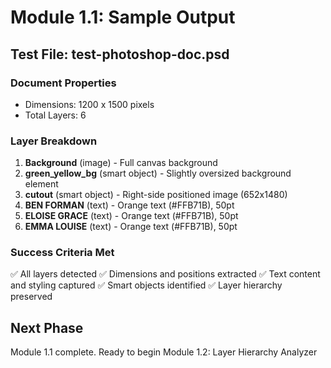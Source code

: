 # Module 1.1: Sample Output

## Test File: test-photoshop-doc.psd

### Document Properties
- Dimensions: 1200 x 1500 pixels
- Total Layers: 6

### Layer Breakdown
1. **Background** (image) - Full canvas background
2. **green_yellow_bg** (smart object) - Slightly oversized background element
3. **cutout** (smart object) - Right-side positioned image (652x1480)
4. **BEN FORMAN** (text) - Orange text (#FFB71B), 50pt
5. **ELOISE GRACE** (text) - Orange text (#FFB71B), 50pt  
6. **EMMA LOUISE** (text) - Orange text (#FFB71B), 50pt

### Success Criteria Met
✅ All layers detected
✅ Dimensions and positions extracted
✅ Text content and styling captured
✅ Smart objects identified
✅ Layer hierarchy preserved

## Next Phase
Module 1.1 complete. Ready to begin Module 1.2: Layer Hierarchy Analyzer
